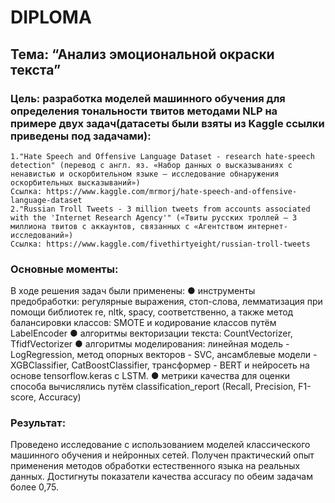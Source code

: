 # DIPLOMA

## Тема: “Анализ эмоциональной окраски текста”

### Цель: разработка моделей машинного обучения для определения тональности твитов методами NLP на примере двух задач(датасеты были взяты из Kaggle ссылки приведены под задачами):
	1."Hate Speech and Offensive Language Dataset - research hate-speech detection" (перевод с англ. яз. «Набор данных о высказываниях с ненавистью и оскорбительном языке — исследование обнаружения оскорбительных высказываний»)
	Ссылка: https://www.kaggle.com/mrmorj/hate-speech-and-offensive-language-dataset
	2."Russian Troll Tweets - 3 million tweets from accounts associated with the 'Internet Research Agency'" («Твиты русских троллей — 3 миллиона твитов с аккаунтов, связанных с «Агентством интернет-исследований»)
	Ссылка: https://www.kaggle.com/fivethirtyeight/russian-troll-tweets

### Основные моменты:
В ходе решения задач были применены:
	● инструменты предобработки: регулярные выражения, стоп-слова, лемматизация при помощи библиотек re, nltk, spacy, соответственно, а также метод балансировки классов: SMOTE и кодирование классов путём LabelEncoder
	● алгоритмы векторизации текста: CountVectorizer, TfidfVectorizer
	● алгоритмы моделирования: линейная модель - LogRegression, метод опорных векторов - SVC, ансамблевые модели - XGBClassifier, CatBoostClassifier, трансформер - BERT и нейросеть на основе tensorflow.keras с LSTM.
	● метрики качества для оценки способа вычислялись путём classification_report (Recall, Precision, F1-score, Accuracy)

### Результат:
Проведено исследование с использованием моделей классического машинного обучения и нейронных сетей. Получен практический опыт применения методов обработки естественного языка на реальных данных. Достигнуты показатели качества accuracy по обеим задачам более 0,75.
